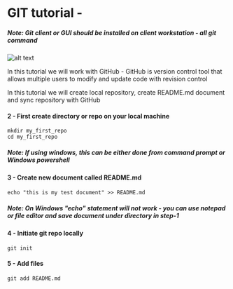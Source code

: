 # GIT tutorial -

##### *Note: Git client or GUI should be installed on client workstation - all git command*


![alt text](https://camo.githubusercontent.com/fb782da4019ab66eeea35cc9b9ce73b2438b1688/687474703a2f2f646f632e72756c746f722e636f6d2f696d616765732f6769746875622d6c6f676f2e706e67 "Logo Title Text 1")

In this tutorial we will work with GitHub - GitHub is version control tool that allows multiple users to modify and update code with revision control

In this tutorial we will create local repository, create README.md document and sync repository with GitHub

#### 2 - First create directory or repo on your local machine

```
mkdir my_first_repo
cd my_first_repo
```

##### *Note: If using windows, this can be either done from command prompt or Windows powershell*


#### 3 - Create new document called README.md

```
echo "this is my test document" >> README.md
```
##### *Note: On Windows "echo" statement will not work - you can use notepad or file editor and save document under directory in step-1*


#### 4 - Initiate git repo locally


```
git init
```
#### 5 - Add files

```
git add README.md
```
